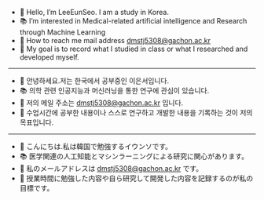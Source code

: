 - 👋 Hello, I’m LeeEunSeo. I am a study in Korea.
- 📚 I’m interested in Medical-related artificial intelligence and Research through Machine Learning
- 📧 How to reach me mail address dmstj5308@gachon.ac.kr 
- 🦄 My goal is to record what I studied in class or what I researched and developed myself.  
---------------------------------------------------------------------------------------------------------  
- 👋 안녕하세요.저는 한국에서 공부중인 이은서입니다.
- 📚 의학 관련 인공지능과 머신러닝을 통한 연구에 관심이 있습니다.
- 📧 저의 메일 주소는 dmstj5308@gachon.ac.kr  입니다.  
- 🦄 수업시간에 공부한 내용이나 스스로 연구하고 개발한 내용을 기록하는 것이 저의 목표입니다.
--------------------------------------------------------------------------------------------------------- 
- 👋 こんにちは.私は韓国で勉強するイウンソです。
- 📚 医学関連の人工知能とマシンラーニングによる研究に関心があります。
- 📧 私のメールアドレスは dmstj5308@gachon.ac.kr です。  
- 🦄 授業時間に勉強した内容や自ら研究して開発した内容を記録するのが私の目標です。

<!---
LeeEunSeo/LeeEunSeo is a ✨ special ✨ repository because its `README.md` (this file) appears on your GitHub profile.
You can click the Preview link to take a look at your changes.
--->
